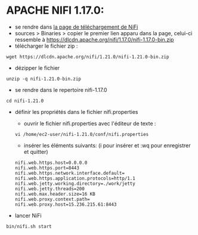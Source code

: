 # APACHE NIFI 1.17.0:
- se rendre dans [la page de téléchargement de NiFi](https://nifi.apache.org/download.html)
- sources > Binaries >  copier  le premier lien apparu dans la page, celui-ci ressemble à https://dlcdn.apache.org/nifi/1.17.0/nifi-1.17.0-bin.zip
- télécharger le fichier zip : 
```
wget https://dlcdn.apache.org/nifi/1.21.0/nifi-1.21.0-bin.zip
```
- dézipper le fichier
```
unzip -q nifi-1.21.0-bin.zip
```
- se rendre dans le  repertoire nifi-1.17.0
```
cd nifi-1.21.0
```
- définir les propriétés dans le fichier nifi.properties 
    - ouvrir le fichier nifi.properties avec l'éditeur de texte : 
    ```
    vi /home/ec2-user/nifi-1.21.0/conf/nifi.properties
    ```
    - insérer les éléments suivants: (i pour insérer et :wq pour enregistrer et quitter)
    ```
    nifi.web.https.host=0.0.0.0
    nifi.web.https.port=8443
    nifi.web.https.network.interface.default=
    nifi.web.https.application.protocols=http/1.1
    nifi.web.jetty.working.directory=./work/jetty
    nifi.web.jetty.threads=200
    nifi.web.max.header.size=16 KB
    nifi.web.proxy.context.path=
    nifi.web.proxy.host=15.236.215.61:8443
    ```
    
- lancer NiFi
```
bin/nifi.sh start
```

